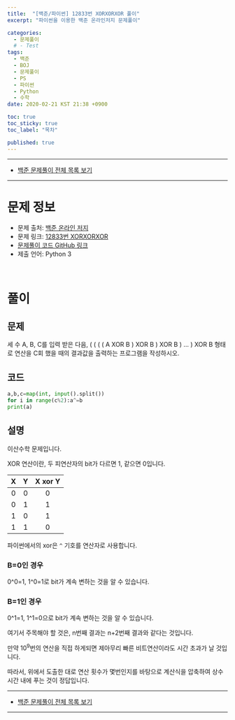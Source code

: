 ```yaml
---
title:  "[백준/파이썬] 12833번 XORXORXOR 풀이"
excerpt: "파이썬을 이용한 백준 온라인저지 문제풀이"

categories:
  - 문제풀이
  # - Test
tags:
  - 백준
  - BOJ
  - 문제풀이
  - PS
  - 파이썬
  - Python
  - 수학
date: 2020-02-21 KST 21:38 +0900

toc: true
toc_sticky: true
toc_label: "목차"

published: true
---
```


- - -

 - [백준 문제풀이 전체 목록 보기](/boj)

- - -

# 문제 정보
 - 문제 출처: [백준 온라인 저지](http://boj.kr/)
 - 문제 링크: [12833번 XORXORXOR](https://www.acmicpc.net/problem/12833)
 - [문제풀이 코드 GitHub 링크](https://github.com/NeoMindStd/CodingLife)
 - 제출 언어: Python 3
 
 <br>

# 풀이

## 문제

세 수 A, B, C를 입력 받은 다음, ( ( ( ( A XOR B ) XOR B ) XOR B ) … ) XOR B 형태로 연산을 C회 했을 때의 결과값을 출력하는 프로그램을 작성하시오.

## 코드

```python
a,b,c=map(int, input().split())
for i in range(c%2):a^=b
print(a)
```

## 설명

이산수학 문제입니다.

XOR 연산이란, 두 피연산자의 bit가 다르면 1, 같으면 0입니다.

| X | Y | X xor Y |
|:-:|:-:|:-:|
| 0 | 0 | 0 |
| 0 | 1 | 1 |
| 1 | 0 | 1 |
| 1 | 1 | 0 |

파이썬에서의 xor은 `^` 기호를 연산자로 사용합니다.

### B=0인 경우

0^0=1, 1^0=1로 bit가 계속 변하는 것을 알 수 있습니다.

### B=1인 경우

0^1=1, 1^1=0으로 bit가 계속 변하는 것을 알 수 있습니다.

여기서 주목해야 할 것은, n번째 결과는 n+2번째 결과와 같다는 것입니다.

만약 10<sup>9</sup>번의 연산을 직접 하게되면 제아무리 빠른 비트연산이라도 시간 초과가 날 것입니다.

따라서, 위에서 도출한 대로 연산 횟수가 몇번인지를 바탕으로 계산식을 압축하여 상수시간 내에 푸는 것이 정답입니다.

- - -

 - [백준 문제풀이 전체 목록 보기](/boj)

- - -